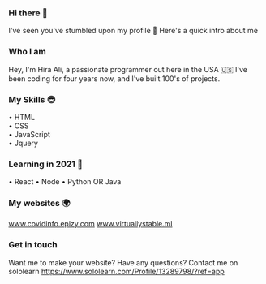 ### Hi there 👋
I've seen you've stumbled upon my profile 🤔
Here's a quick intro about me
### Who I am
Hey, I'm Hira Ali, a passionate programmer out here 
in the USA 🇺🇸
I've been coding for four years now, and I've built 
100's of projects. 
### My Skills 😎
 • HTML<br />
 • CSS <br />
 • JavaScript <br />
 • Jquery
### Learning in 2021 🙌
  • React
  • Node
  • Python OR Java
### My websites 🌍

www.covidinfo.epizy.com
www.virtuallystable.ml
### Get in touch
Want me to make your website? Have any questions? 
Contact me on sololearn 
https://www.sololearn.com/Profile/13289798/?ref=app
<!--
**Love2Code09/Love2Code09** is a ✨ _special_ ✨ repository because its `README.md` (this file) appears on your GitHub profile.

Here are some ideas to get you started:

- 🔭 I’m currently working on ...
- 🌱 I’m currently learning ...
- 👯 I’m looking to collaborate on ...
- 🤔 I’m looking for help with ...
- 💬 Ask me about ...
- 📫 How to reach me: ...
- 😄 Pronouns: ...
- ⚡ Fun fact: ...
-->
